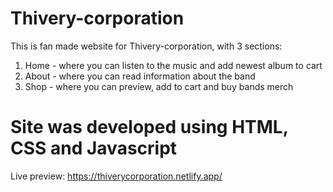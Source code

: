 # Thivery-corporation

This is fan made website for Thivery-corporation, with 3 sections: 
1) Home - where you can listen to the music and add newest album to cart
2) About - where you can read information about the band
3) Shop - where you can preview, add to cart and buy bands merch

Site was developed using HTML, CSS and Javascript
============================================================================

Live preview: https://thiverycorporation.netlify.app/
